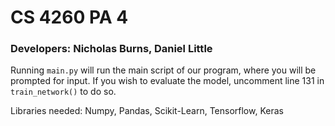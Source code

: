﻿# CS 4260 PA 4

### Developers: Nicholas Burns, Daniel Little

Running `main.py` will run the main script of our program, where you will be prompted for input.
If you wish to evaluate the model, uncomment line 131 in `train_network()` to do so.

Libraries needed: Numpy, Pandas, Scikit-Learn, Tensorflow, Keras
